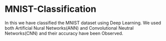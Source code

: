 # MNIST-Classification
In this we have classified the MNIST dataset using Deep Learning. We used both Artificial Nural Networks(ANN) and Convolutional Neutral Networks(CNN) and their accuracy have been Observed.
